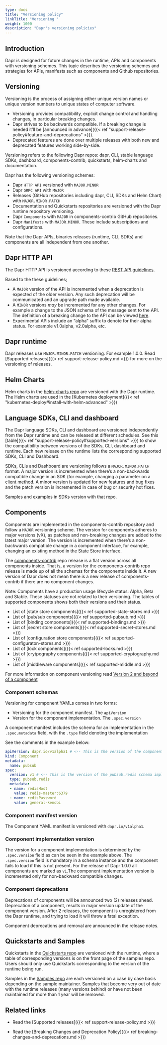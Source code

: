 ```yaml
---
type: docs
title: "Versioning policy"
linkTitle: "Versioning "
weight: 1000
description: "Dapr's versioning policies"
---
```


## Introduction
Dapr is designed for future changes in the runtime, APIs and components with versioning schemes. This topic describes the versioning schemes and strategies for APIs, manifests such as components and Github repositories.

## Versioning
Versioning is the process of assigning either unique version names or unique version numbers to unique states of computer software.
- Versioning provides compatibility, explicit change control and handling changes, in particular breaking changes.
- Dapr strives to be backwards compatible. If a breaking change is needed it’ll be [announced in advance]({{< ref "support-release-policy#feature-and-deprecations" >}}).
- Deprecated features are done over multiple releases with both new and deprecated features working side-by-side.


Versioning refers to the following Dapr repos: dapr, CLI, stable language SDKs, dashboard, components-contrib, quickstarts, helm-charts and documentation.

Dapr has the following versioning schemes:
- Dapr `HTTP API` versioned with `MAJOR.MINOR`
- Dapr `GRPC API` with `MAJOR`
- Releases (GitHub repositories including dapr, CLI, SDKs and Helm Chart) with `MAJOR.MINOR.PATCH`
- Documentation and Quickstarts repositories are versioned with the Dapr runtime repository versioning.
- Dapr `Components` with `MAJOR` in components-contrib GitHub repositories.
- Dapr `Manifests` with `MAJOR.MINOR`. These include subscriptions and configurations.

Note that the Dapr APIs,  binaries releases (runtime, CLI, SDKs) and components are all independent from one another.

## Dapr HTTP API
The Dapr HTTP API is versioned according to these [REST API guidelines](https://github.com/microsoft/api-guidelines/blob/vNext/Guidelines.md#71-url-structure).

Based to the these guidelines;
- A `MAJOR` version of the API is incremented when a deprecation is expected of the older version. Any such deprecation will be communicated and an upgrade path made available.
- A `MINOR` versions *may* be incremented for any other changes. For example a change to the JSON schema of the message sent to the API.
The definition of a breaking change to the API can be viewed [here](https://github.com/microsoft/api-guidelines/blob/vNext/Guidelines.md#123-definition-of-a-breaking-change).
- Experimental APIs include an “alpha” suffix to denote for their alpha status. For example v1.0alpha, v2.0alpha, etc.

## Dapr runtime
Dapr releases use `MAJOR.MINOR.PATCH` versioning. For example 1.0.0. Read [Supported releases]({{< ref support-release-policy.md >}}) for more on the versioning of releases.

## Helm Charts
Helm charts in the [helm-charts repo](https://github.com/dapr/helm-charts) are versioned with the Dapr runtime. The Helm charts are used in the [Kubernetes deployment]({{< ref "kubernetes-deploy#install-with-helm-advanced" >}})

## Language SDKs, CLI and dashboard
The Dapr language SDKs, CLI and dashboard are versioned independently from the Dapr runtime and can be released at different schedules. See this [table]({{< ref "support-release-policy#supported-versions" >}}) to show the compatibility between versions of the SDKs, CLI, dashboard and runtime. Each new release on the runtime lists the corresponding supported SDKs, CLI and Dashboard.

SDKs, CLIs and Dashboard are versioning follows a `MAJOR.MINOR.PATCH` format. A major version is incremented when there’s a non-backwards compatible change in an SDK (for example, changing a parameter on a client method. A minor version is updated for new features and bug fixes and the patch version is incremented in case of bug or security hot fixes.

Samples and examples in SDKs version with that repo.

## Components
Components are implemented in the components-contrib repository and follow a `MAJOR` versioning scheme. The version for components adheres to major versions (vX), as patches and non-breaking changes are added to the latest major version. The version is incremented when there’s a non-backwards compatible change in a component interface, for example, changing an existing method in the State Store interface.

The [components-contrib](https://github.com/dapr/components-contrib/) repo release is a flat version across all components inside.  That is, a version for the components-contrib repo release is made up of all the schemas for the components inside it. A new version of Dapr does not mean there is a new release of components-contrib if there are no component changes.

Note: Components have a production usage lifecycle status: Alpha, Beta and Stable. These statuses are not related to their versioning. The tables of supported components shows both their versions and their status.
* List of [state store components]({{< ref supported-state-stores.md >}})
* List of [pub/sub components]({{< ref supported-pubsub.md >}})
* List of [binding components]({{< ref supported-bindings.md >}})
* List of [secret store components]({{< ref supported-secret-stores.md >}})
* List of [configuration store components]({{< ref supported-configuraton-stores.md >}})
* List of [lock components]({{< ref supported-locks.md >}})
* List of [crytpography components]({{< ref supported-cryptography.md >}})
* List of [middleware components]({{< ref supported-middle.md >}})

For more information on component versioning  read [Version 2 and beyond of a component](https://github.com/dapr/components-contrib/blob/master/docs/developing-component.md#version-2-and-beyond-of-a-component)

### Component schemas

Versioning for component YAMLs comes in two forms:
- Versioning for the component manifest. The `apiVersion`
- Version for the component implementation. The `.spec.version`

A component manifest includes the schema for an implementation in the `.spec.metadata` field, with the `.type` field denoting the implementation

See the comments in the example below:
```yaml
apiVersion: dapr.io/v1alpha1 # <-- This is the version of the component manifest
kind: Component
metadata:
  name: pubsub
spec:
  version: v1 # <-- This is the version of the pubsub.redis schema implementation
  type: pubsub.redis
  metadata:
  - name: redisHost
    value: redis-master:6379
  - name: redisPassword
    value: general-kenobi
```

### Component manifest version
The Component YAML manifest is versioned with `dapr.io/v1alpha1`.

### Component implementation version
The version for a component implementation is determined by the `.spec.version` field as can be seen in the example above. The `.spec.version` field is mandatory in a schema instance and the component fails to load if this is not present. For the release of Dapr 1.0.0 all components are marked as `v1`.The component implementation version is incremented only for non-backward compatible changes.

### Component deprecations
Deprecations of components will be announced two (2) releases ahead. Deprecation of a component, results in major version update of the component version. After 2 releases, the component is unregistered from the Dapr runtime, and trying to load it will throw a fatal exception.

Component deprecations and removal are announced in the release notes.

## Quickstarts and Samples
Quickstarts in the [Quickstarts repo](https://github.com/dapr/quickstarts) are versioned with the runtime, where a table of corresponding versions is on the front page of the samples repo.  Users should only use Quickstarts corresponding to the version of the runtime being run.

Samples in the [Samples repo](https://github.com/dapr/samples) are each versioned on a case by case basis depending on the sample maintainer. Samples that become very out of date with the runtime releases (many versions behind) or have not been maintained for more than 1 year will be removed.

## Related links
* Read the [Supported releases]({{< ref support-release-policy.md >}})
- Read the [Breaking Changes and Deprecation Policy]({{< ref breaking-changes-and-deprecations.md >}})
